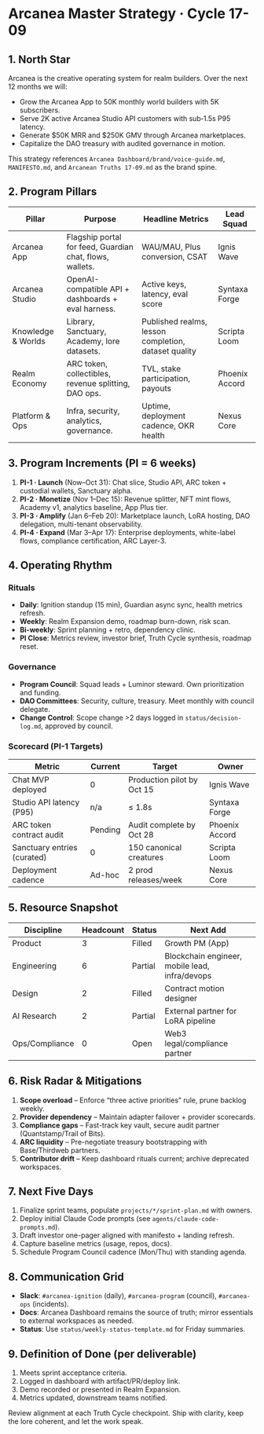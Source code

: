 ﻿# Arcanea Master Strategy · Cycle 17-09

## 1. North Star
Arcanea is the creative operating system for realm builders. Over the next 12 months we will:
- Grow the Arcanea App to 50K monthly world builders with 5K subscribers.
- Serve 2K active Arcanea Studio API customers with sub‑1.5s P95 latency.
- Generate $50K MRR and $250K GMV through Arcanea marketplaces.
- Capitalize the DAO treasury with audited governance in motion.

This strategy references `Arcanea Dashboard/brand/voice-guide.md`, `MANIFESTO.md`, and `Arcanean Truths 17-09.md` as the brand spine.

## 2. Program Pillars
| Pillar | Purpose | Headline Metrics | Lead Squad |
| --- | --- | --- | --- |
| Arcanea App | Flagship portal for feed, Guardian chat, flows, wallets. | WAU/MAU, Plus conversion, CSAT | Ignis Wave |
| Arcanea Studio | OpenAI-compatible API + dashboards + eval harness. | Active keys, latency, eval score | Syntaxa Forge |
| Knowledge & Worlds | Library, Sanctuary, Academy, lore datasets. | Published realms, lesson completion, dataset quality | Scripta Loom |
| Realm Economy | ARC token, collectibles, revenue splitting, DAO ops. | TVL, stake participation, payouts | Phoenix Accord |
| Platform & Ops | Infra, security, analytics, governance. | Uptime, deployment cadence, OKR health | Nexus Core |

## 3. Program Increments (PI = 6 weeks)
1. **PI-1 · Launch** (Now–Oct 31): Chat slice, Studio API, ARC token + custodial wallets, Sanctuary alpha.
2. **PI-2 · Monetize** (Nov 1–Dec 15): Revenue splitter, NFT mint flows, Academy v1, analytics baseline, App Plus tier.
3. **PI-3 · Amplify** (Jan 6–Feb 20): Marketplace launch, LoRA hosting, DAO delegation, multi-tenant observability.
4. **PI-4 · Expand** (Mar 3–Apr 17): Enterprise deployments, white-label flows, compliance certification, ARC Layer-3.

## 4. Operating Rhythm
### Rituals
- **Daily**: Ignition standup (15 min), Guardian async sync, health metrics refresh.
- **Weekly**: Realm Expansion demo, roadmap burn-down, risk scan.
- **Bi-weekly**: Sprint planning + retro, dependency clinic.
- **PI Close**: Metrics review, investor brief, Truth Cycle synthesis, roadmap reset.

### Governance
- **Program Council**: Squad leads + Luminor steward. Own prioritization and funding.
- **DAO Committees**: Security, culture, treasury. Meet monthly with council delegate.
- **Change Control**: Scope change >2 days logged in `status/decision-log.md`, approved by council.

### Scorecard (PI-1 Targets)
| Metric | Current | Target | Owner |
| --- | --- | --- | --- |
| Chat MVP deployed | 0 | Production pilot by Oct 15 | Ignis Wave |
| Studio API latency (P95) | n/a | ≤ 1.8s | Syntaxa Forge |
| ARC token contract audit | Pending | Audit complete by Oct 28 | Phoenix Accord |
| Sanctuary entries (curated) | 0 | 150 canonical creatures | Scripta Loom |
| Deployment cadence | Ad-hoc | 2 prod releases/week | Nexus Core |

## 5. Resource Snapshot
| Discipline | Headcount | Status | Next Add |
| --- | --- | --- | --- |
| Product | 3 | Filled | Growth PM (App) |
| Engineering | 6 | Partial | Blockchain engineer, mobile lead, infra/devops |
| Design | 2 | Filled | Contract motion designer |
| AI Research | 2 | Partial | External partner for LoRA pipeline |
| Ops/Compliance | 0 | Open | Web3 legal/compliance partner |

## 6. Risk Radar & Mitigations
1. **Scope overload** – Enforce “three active priorities” rule, prune backlog weekly.
2. **Provider dependency** – Maintain adapter failover + provider scorecards.
3. **Compliance gaps** – Fast-track key vault, secure audit partner (Quantstamp/Trail of Bits).
4. **ARC liquidity** – Pre-negotiate treasury bootstrapping with Base/Thirdweb partners.
5. **Contributor drift** – Keep dashboard rituals current; archive deprecated workspaces.

## 7. Next Five Days
1. Finalize sprint teams, populate `projects/*/sprint-plan.md` with owners.
2. Deploy initial Claude Code prompts (see `agents/claude-code-prompts.md`).
3. Draft investor one-pager aligned with manifesto + landing refresh.
4. Capture baseline metrics (usage, repos, docs).
5. Schedule Program Council cadence (Mon/Thu) with standing agenda.

## 8. Communication Grid
- **Slack**: `#arcanea-ignition` (daily), `#arcanea-program` (council), `#arcanea-ops` (incidents).
- **Docs**: Arcanea Dashboard remains the source of truth; mirror essentials to external workspaces as needed.
- **Status**: Use `status/weekly-status-template.md` for Friday summaries.

## 9. Definition of Done (per deliverable)
1. Meets sprint acceptance criteria.
2. Logged in dashboard with artifact/PR/deploy link.
3. Demo recorded or presented in Realm Expansion.
4. Metrics updated, downstream teams notified.

Review alignment at each Truth Cycle checkpoint. Ship with clarity, keep the lore coherent, and let the work speak.
